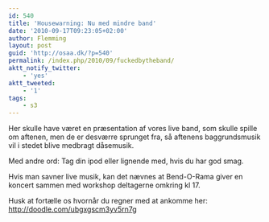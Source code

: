 ```yaml
---
id: 540
title: 'Housewarning: Nu med mindre band'
date: '2010-09-17T09:23:05+02:00'
author: Flemming
layout: post
guid: 'http://osaa.dk/?p=540'
permalink: /index.php/2010/09/fuckedbytheband/
aktt_notify_twitter:
    - 'yes'
aktt_tweeted:
    - '1'
tags:
    - s3
---
```


Her skulle have været en præsentation af vores live band, som skulle spille om aftenen, men de er desværre sprunget fra, så aftenens baggrundsmusik vil i stedet blive medbragt dåsemusik.

Med andre ord: Tag din ipod eller lignende med, hvis du har god smag.

Hvis man savner live musik, kan det nævnes at Bend-O-Rama giver en koncert sammen med workshop deltagerne omkring kl 17.

Husk at fortælle os hvornår du regner med at ankomme her: http://doodle.com/ubgxgscm3yv5rn7g